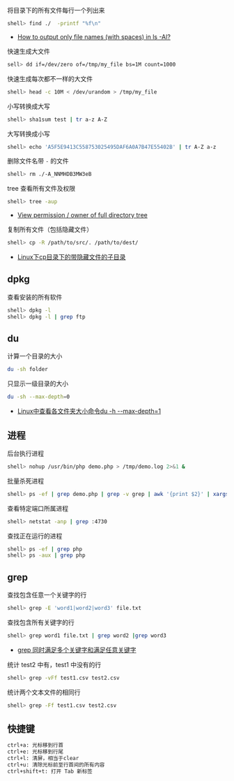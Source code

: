 将目录下的所有文件每行一个列出来

```sh
shell> find ./  -printf "%f\n"
```

- [How to output only file names (with spaces) in ls -Al?](https://unix.stackexchange.com/questions/70614/how-to-output-only-file-names-with-spaces-in-ls-al)

快速生成大文件

```sh
sell> dd if=/dev/zero of=/tmp/my_file bs=1M count=1000
```

快速生成每次都不一样的大文件

```sh
shell> head -c 10M < /dev/urandom > /tmp/my_file
```

小写转换成大写

```sh
shell> sha1sum test | tr a-z A-Z
```

大写转换成小写

```sh
shell> echo 'A5F5E9413C558753025495DAF6A0A7B47E55402B' | tr A-Z a-z
```

删除文件名带 `-` 的文件

```sh
shell> rm ./-A_NNMHDB3MW3eB
```

tree 查看所有文件及权限

```sh
shell> tree -aup
```

- [View permission / owner of full directory tree](https://unix.stackexchange.com/questions/82361/view-permission-owner-of-full-directory-tree)

复制所有文件（包括隐藏文件）

```sh
shell> cp -R /path/to/src/. /path/to/dest/
```

- [Linux下cp目录下的带隐藏文件的子目录](https://blog.csdn.net/yockie/article/details/52872623)

## dpkg

查看安装的所有软件

```sh
shell> dpkg -l
shell> dpkg -l | grep ftp
```

## du

计算一个目录的大小

```sh
du -sh folder
```

只显示一级目录的大小

```sh
du -sh --max-depth=0
```

- [Linux中查看各文件夹大小命令du -h --max-depth=1](https://blog.csdn.net/ouyang_peng/article/details/10414499)

## 进程

后台执行进程

```sh
shell> nohup /usr/bin/php demo.php > /tmp/demo.log 2>&1 &
```

批量杀死进程

```sh
shell> ps -ef | grep demo.php | grep -v grep | awk '{print $2}' | xargs kill -9
```

查看特定端口所属进程

```sh
shell> netstat -anp | grep :4730
```

查找正在运行的进程

```sh
shell> ps -ef | grep php
shell> ps -aux | grep php
```

## grep

查找包含任意一个关键字的行

```sh
shell> grep -E 'word1|word2|word3' file.txt
```

查找包含所有关键字的行

```sh
shell> grep word1 file.txt | grep word2 |grep word3
```

- [grep 同时满足多个关键字和满足任意关键字](https://www.cnblogs.com/smallrookie/p/6102691.html)

统计 test2 中有，test1 中没有的行

```sh
shell> grep -vFf test1.csv test2.csv
```

统计两个文本文件的相同行

```sh
shell> grep -Ff test1.csv test2.csv
```

## 快捷键

```sh
ctrl+a: 光标移到行首
ctrl+e: 光标移到行尾
ctrl+l: 清屏，相当于clear
ctrl+u: 清除光标前至行首间的所有内容
ctrl+shift+t: 打开 Tab 新标签
```
